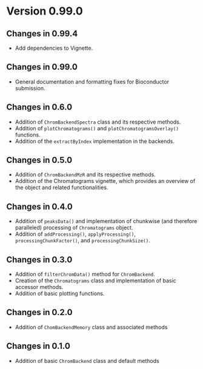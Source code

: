 # Version 0.99.0

## Changes in 0.99.4

- Add dependencies to Vignette.

## Changes in 0.99.0

- General documentation and formatting fixes for Bioconductor submission.

## Changes in 0.6.0

- Addition of `ChromBackendSpectra` class and its respective methods.
- Addition of `plotChromatograms()` and `plotChromatogramsOverlay()` functions.
- Addition of the `extractByIndex` implementation in the backends.

## Changes in 0.5.0

- Addition of `ChromBackendMzR` and its respective methods.
- Addition of the Chromatograms vignette, which provides an overview of the
  object and related functionalities.

## Changes in 0.4.0
- Addition of `peaksData()` and implementation of chunkwise (and therefore
  paralleled) processing of `Chromatograms` object.
- Addition of `addProcessing()`, `applyProcessing()`, `processingChunkFactor()`,
  and `processingChunkSize()`.

## Changes in 0.3.0
- Addition of `filterChromData()` method for `ChromBackend`.
- Creation of the `Chromatograms` class and implementation of basic accessor
  methods.
- Addition of basic plotting functions.

## Changes in 0.2.0
- Addition of `ChomBackendMemory` class and associated methods

## Changes in 0.1.0
- Addition of basic `ChromBackend` class and default methods